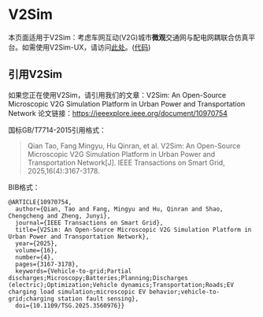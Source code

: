 # V2Sim

本页面适用于V2Sim：考虑车网互动(V2G)城市**微观**交通网与配电网耦联合仿真平台。如需使用V2Sim-UX，请访问[此处](v2simux/)。([代码](https://github.com/hesl-seu/v2sim/))

## 引用V2Sim
如果您正在使用V2Sim，请引用我们的文章：V2Sim: An Open-Source Microscopic V2G Simulation Platform in Urban Power and Transportation Network
论文链接：https://ieeexplore.ieee.org/document/10970754

国标GB/T7714-2015引用格式：

>Qian Tao, Fang Mingyu, Hu Qinran, et al. V2Sim: An Open-Source Microscopic V2G Simulation Platform in Urban Power and Transportation Network[J]. IEEE Transactions on Smart Grid, 2025,16(4):3167-3178.

BIB格式：
```
@ARTICLE{10970754,
  author={Qian, Tao and Fang, Mingyu and Hu, Qinran and Shao, Chengcheng and Zheng, Junyi},
  journal={IEEE Transactions on Smart Grid}, 
  title={V2Sim: An Open-Source Microscopic V2G Simulation Platform in Urban Power and Transportation Network}, 
  year={2025},
  volume={16},
  number={4},
  pages={3167-3178},
  keywords={Vehicle-to-grid;Partial discharges;Microscopy;Batteries;Planning;Discharges (electric);Optimization;Vehicle dynamics;Transportation;Roads;EV charging load simulation;microscopic EV behavior;vehicle-to-grid;charging station fault sensing},
  doi={10.1109/TSG.2025.3560976}}
```